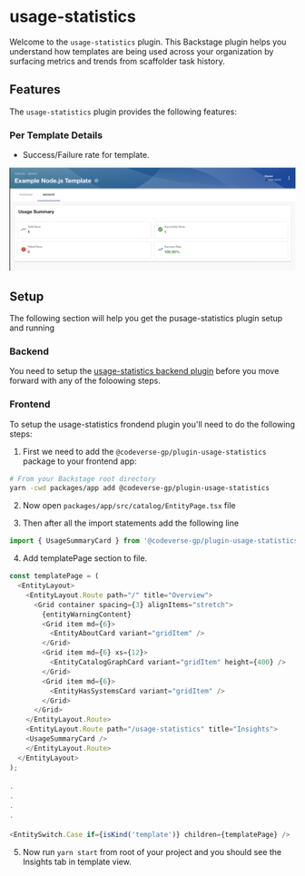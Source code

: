 # usage-statistics

Welcome to the `usage-statistics` plugin. This Backstage plugin helps you understand how templates are being used across your organization by surfacing metrics and trends from scaffolder task history.


## Features

The `usage-statistics` plugin provides the following features:

### Per Template Details
- Success/Failure rate for template.

![Example of Insights Tab](./assets/Insights.png)

## Setup

The following section will help you get the pusage-statistics plugin setup and running

### Backend

You need to setup the [usage-statistics backend plugin](../usage-statistics-backend/README.md) before you move forward with any of the foloowing steps.

### Frontend 

To setup the usage-statistics frondend plugin you'll need to do the following steps:

1. First we need to add the `@codeverse-gp/plugin-usage-statistics` package to your frontend app:

```sh
# From your Backstage root directory
yarn -cwd packages/app add @codeverse-gp/plugin-usage-statistics
```

2. Now open `packages/app/src/catalog/EntityPage.tsx` file

3. Then after all the import statements add the following line
```ts
import { UsageSummaryCard } from '@codeverse-gp/plugin-usage-statistics';
```

4. Add templatePage section to file.

```ts
const templatePage = (
  <EntityLayout>
    <EntityLayout.Route path="/" title="Overview">
      <Grid container spacing={3} alignItems="stretch">
        {entityWarningContent}
        <Grid item md={6}>
          <EntityAboutCard variant="gridItem" />
        </Grid>
        <Grid item md={6} xs={12}>
          <EntityCatalogGraphCard variant="gridItem" height={400} />
        </Grid>
        <Grid item md={6}>
          <EntityHasSystemsCard variant="gridItem" />
        </Grid>
      </Grid>
    </EntityLayout.Route>
    <EntityLayout.Route path="/usage-statistics" title="Insights">
    <UsageSummaryCard />
    </EntityLayout.Route>
  </EntityLayout>
);

.
.
.
.

<EntitySwitch.Case if={isKind('template')} children={templatePage} />
```

5. Now run `yarn start` from root of your project and you should see the Insights tab in template view.
